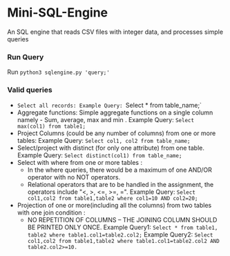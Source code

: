 # Mini-SQL-Engine
An SQL engine that reads CSV files with integer data, and processes simple queries

### Run Query
Run `python3 sqlengine.py 'query;'`

### Valid queries
- `Select all records:
Example Query: `Select * from table_name;`
- Aggregate functions: Simple aggregate functions on a single column namely - ​Sum, average, max and min ​.
​Example Query: `Select max(col1) from table1;`
- Project Columns (could be any number of columns) from one or more tables:
Example Query: `Select col1, col2 from table_name;`
-  Select/project with distinct (for only one attribute) from one table.
Example Query: `Select distinct(col1) from table_name;`
- Select with where from one or more tables :
	- In the where queries, there would be a maximum of one AND/OR operator with no NOT operators.
	- Relational operators that are to be handled in the assignment, the operators include "<, >, <=, >=, =".
Example Query: `Select col1,col2 from table1,table2 where col1=10 AND col2=20;`
- Projection of one or more(including all the columns) from two tables with one join condition :
	- NO REPETITION OF COLUMNS – THE JOINING COLUMN SHOULD BE PRINTED ONLY ONCE.
Example Query1: `Select * from table1, table2 where table1.col1=table2.col2;`
Example Query2: `Select col1,col2 from table1,table2 where table1.col1=table2.col2 AND table2.col2>=10.`
